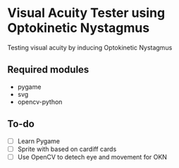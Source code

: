 # Visual Acuity Tester using Optokinetic Nystagmus
Testing visual acuity by inducing Optokinetic Nystagmus
## Required modules
- pygame
- svg
- opencv-python

## To-do
- [ ] Learn Pygame
- [ ] Sprite with based on cardiff cards
- [ ] Use OpenCV to detech eye and movement for OKN
